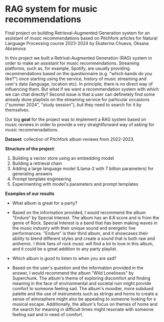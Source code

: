 # RAG system for music recommendations
Final project on building Retrieval-Augmented Generation system for an assistant of music recommendations based on Pitchfork articles
for Natural Language Processing course 2023-2024 by
Ekaterina Chueva, Oksana Abramova

In this project we built a Retrival-Augmented Generation (RAG) system in order to make an assistant for music recommendations. Streaming platforms, such as, for example, Spotify, are usually providing recommendations based on the questionnaire (e.g. "which bands do you like?") once starting using the service, history of music streaming and user's data (language, location etc). In principle, there is no direct way of influencing them. But what if we want a recommendation system with which we can chat directly? Second issue is that a user can definetely find some already done playlists on the streaming service for particular occasions ("summer 2024", "study session"), but they need to search for it by themselves.

Our big **goal** for the project was to implement a RAG system based on music reviews in order to provide a very straightforward way of asking for music recommenadations.

**Dataset**: collection of Pitchfork album reviews from 2022-2023.

**Structure of the project**:

1) Building a vector store using an embedding model
2) Building a retrieval chain
3) Adding a large language model (Llama-2 with 7 billion parameters) for generating answers
4) Prompt template engineering
5) Experimenting with model's parameters and prompt templates

**Examples of our results**
- What album is great for a party?
- Based on the information provided, I would recommend the album "Endure" by Special Interest. The album has an 8.8 score and is from the genre of Rock. Special Interest is a band that has been making waves in the music industry with their unique sound and energetic live performances. "Endure" is their third album, and it showcases their ability to blend different styles and create a sound that is both raw and anthemic. I think fans of rock music will find a lot to love in this album, and it could be a great addition to any party playlist.


- Which album is good to listen to when you are sad?
- Based on the user's question and the information provided in the answer, I would recommend the album "Wild Loneliness" by Superchunk. The album's theme of exploring discomfort and finding meaning in the face of environmental and societal ruin might provide comfort to someone feeling sad. The album's moodier, more subdued palette and the use of instruments such as strings and horns to create a sense of atmosphere might also be appealing to someone looking for a musical escape. Additionally, the album's focus on themes of home and the search for meaning in difficult times might resonate with someone feeling sad and in need of comfort.
